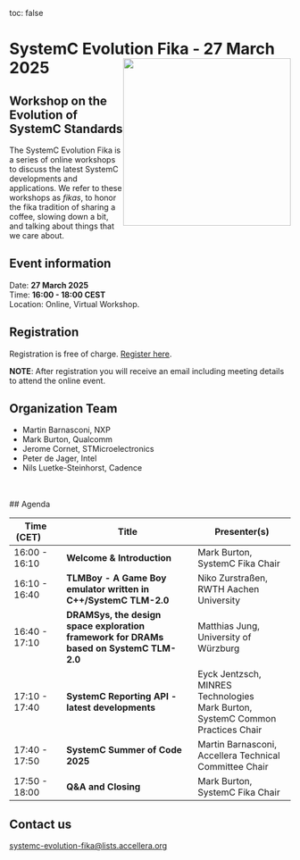 toc: false

# SystemC Evolution Fika - 27 March 2025<img style="float: right; width:300px;" src="/images/scef.png">

## Workshop on the Evolution of SystemC Standards

The SystemC Evolution Fika is a series of online workshops to discuss the latest SystemC developments and applications. We refer to these workshops as *fikas*, to honor the fika tradition of sharing a coffee, slowing down a bit, and talking about things that we care about.

## Event information

Date: **27 March 2025**<br>
Time: **16:00 - 18:00 CEST**<br>
Location: Online, Virtual Workshop.

## Registration

<!--*Registration will open soon*-->

Registration is free of charge. [Register here](https://form.jotform.com/250645321767964).

**NOTE**: After registration you will receive an email including meeting details to attend the online event.


## Organization Team

 * Martin Barnasconi, NXP
 * Mark Burton, Qualcomm
 * Jerome Cornet, STMicroelectronics
 * Peter de Jager, Intel
 * Nils Luetke-Steinhorst, Cadence
<br>
<br>
## Agenda

| Time (CET)&nbsp;&nbsp;&nbsp;&nbsp;&nbsp;&nbsp; | Title | Presenter(s) |
| ------------- | ---------------- | -------------------------------- |
| 16:00 - 16:10 | **Welcome & Introduction** | Mark Burton, SystemC Fika Chair |
| 16:10 - 16:40 | **TLMBoy - A Game Boy emulator written in C++/SystemC TLM-2.0** | Niko Zurstraßen, RWTH Aachen University |
| 16:40 - 17:10 | **DRAMSys, the design space exploration framework for DRAMs based on SystemC TLM-2.0** |  Matthias Jung, University of Würzburg |
| 17:10 - 17:40 | **SystemC Reporting API - latest developments** | Eyck Jentzsch, MINRES Technologies<br>Mark Burton, SystemC Common Practices Chair |
| 17:40 - 17:50 | **SystemC Summer of Code  2025** | Martin Barnasconi, Accellera Technical Committee Chair |
| 17:50 - 18:00 | **Q&A and Closing** | Mark Burton, SystemC Fika Chair |

<!--
## Abstracts

*Abstracts will follow soon*
-->

## Contact us

[systemc-evolution-fika@lists.accellera.org](mailto:systemc-evolution-fika@lists.accellera.org)

[intro]: https://workspace.accellera.org/document/dl/12712
[lwg]: https://workspace.accellera.org/document/dl/12713
[swg]: https://workspace.accellera.org/document/dl/12714
[cciwg]: https://workspace.accellera.org/document/dl/12715

